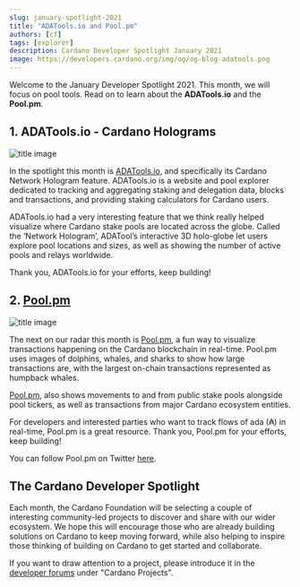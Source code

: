 ```yaml
---
slug: january-spotlight-2021
title: "ADATools.io and Pool.pm"
authors: [cf]
tags: [explorer]
description: Cardano Developer Spotlight January 2021
image: https://developers.cardano.org/img/og/og-blog-adatools.png
---
```


Welcome to the January Developer Spotlight 2021. This month, we will focus on pool tools. Read on to learn about the **ADATools.io** and the **Pool.pm**.

<!-- truncate -->

## 1. ADATools.io - Cardano Holograms

![title image](/img/spotlight/adatools.jpeg)

In the spotlight this month is [ADATools.io](http://adatools.io), and specifically its Cardano Network Hologram feature. ADATools.io is a website and pool explorer dedicated to tracking and aggregating staking and delegation data, blocks and transactions, and providing staking calculators for Cardano users.

ADATools.io had a very interesting feature that we think really helped visualize where Cardano stake pools are located across the globe. Called the ‘Network Hologram’, ADATool’s interactive 3D holo-globe let users explore pool locations and sizes, as well as showing the number of active pools and relays worldwide.

Thank you, ADATools.io for your efforts, keep building!

## 2. [Pool.pm](https://pool.pm/)

![title image](/img/spotlight/poolpm.png)

The next on our radar this month is [Pool.pm](https://pool.pm/), a fun way to visualize transactions happening on the Cardano blockchain in real-time. Pool.pm uses images of dolphins, whales, and sharks to show how large transactions are, with the largest on-chain transactions represented as humpback whales.

[Pool.pm](https://pool.pm/), also shows movements to and from public stake pools alongside pool tickers, as well as transactions from major Cardano ecosystem entities.

For developers and interested parties who want to track flows of ada (₳) in real-time, Pool.pm is a great resource. Thank you, Pool.pm for your efforts, keep building!

You can follow Pool.pm on Twitter [here](https://twitter.com/pool_pm?lang=en-gb).

## The Cardano Developer Spotlight

Each month, the Cardano Foundation will be selecting a couple of interesting community-led projects to discover and share with our wider ecosystem. We hope this will encourage those who are already building solutions on Cardano to keep moving forward, while also helping to inspire those thinking of building on Cardano to get started and collaborate.  

If you want to draw attention to a project, please introduce it in the [developer forums](https://forum.cardano.org/c/developers/29) under "Cardano Projects".

